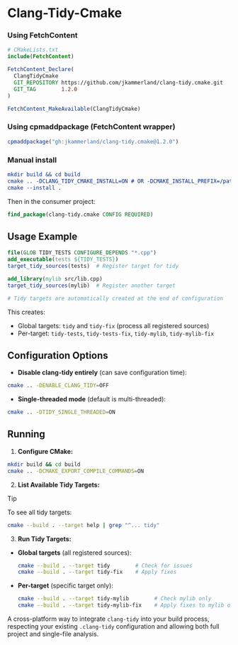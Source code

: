 # Clang-Tidy-Cmake

### Using FetchContent
```cmake
# CMakeLists.txt
include(FetchContent)

FetchContent_Declare(
  ClangTidyCmake
  GIT_REPOSITORY https://github.com/jkammerland/clang-tidy.cmake.git
  GIT_TAG        1.2.0
)

FetchContent_MakeAvailable(ClangTidyCmake)
```

### Using cpmaddpackage (FetchContent wrapper)
```cmake
cpmaddpackage("gh:jkammerland/clang-tidy.cmake@1.2.0")
```

### Manual install

```cmake
mkdir build && cd build
cmake .. -DCLANG_TIDY_CMAKE_INSTALL=ON # OR -DCMAKE_INSTALL_PREFIX=/path/to/install
cmake --install .
```

Then in the consumer project:

```cmake
find_package(clang-tidy.cmake CONFIG REQUIRED)
```

## Usage Example

```cmake
file(GLOB TIDY_TESTS CONFIGURE_DEPENDS "*.cpp")
add_executable(tests ${TIDY_TESTS})
target_tidy_sources(tests)  # Register target for tidy

add_library(mylib src/lib.cpp)
target_tidy_sources(mylib)  # Register another target

# Tidy targets are automatically created at the end of configuration
```

This creates:
- Global targets: `tidy` and `tidy-fix` (process all registered sources)
- Per-target: `tidy-tests`, `tidy-tests-fix`, `tidy-mylib`, `tidy-mylib-fix`

## Configuration Options

*   **Disable clang-tidy entirely** (can save configuration time):
```bash
cmake .. -DENABLE_CLANG_TIDY=OFF
```
*   **Single-threaded mode** (default is multi-threaded):
```bash
cmake .. -DTIDY_SINGLE_THREADED=ON
```

## Running

1.  **Configure CMake:**
```bash
mkdir build && cd build
cmake .. -DCMAKE_EXPORT_COMPILE_COMMANDS=ON
```

2.  **List Available Tidy Targets:**
    
> [!TIP]
> To see all tidy targets:
> ```bash
> cmake --build . --target help | grep "^... tidy"
> ```

3.  **Run Tidy Targets:**
*   **Global targets** (all registered sources):
    ```bash
    cmake --build . --target tidy        # Check for issues
    cmake --build . --target tidy-fix    # Apply fixes
    ```
*   **Per-target** (specific target only):
    ```bash
    cmake --build . --target tidy-mylib        # Check mylib only
    cmake --build . --target tidy-mylib-fix    # Apply fixes to mylib only
    ```

A cross-platform way to integrate `clang-tidy` into your build process, respecting your existing `.clang-tidy` configuration and allowing both full project and single-file analysis.
